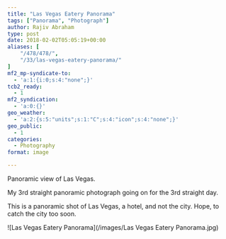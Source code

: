 ```yaml
---
title: "Las Vegas Eatery Panorama"
tags: ["Panorama", "Photograph"]
author: Rajiv Abraham
type: post
date: 2018-02-02T05:05:19+00:00
aliases: [
    "/478/478/",
    "/33/las-vegas-eatery-panorama/"
]
mf2_mp-syndicate-to:
  - 'a:1:{i:0;s:4:"none";}'
tcb2_ready:
  - 1
mf2_syndication:
  - 'a:0:{}'
geo_weather:
  - 'a:2:{s:5:"units";s:1:"C";s:4:"icon";s:4:"none";}'
geo_public:
  - 1
categories:
  - Photography
format: image

---
```

<p style="text-align: left;">
  Panoramic view of Las Vegas.
</p>

<p style="text-align: left;">
  My 3rd straight panoramic photograph going on for the 3rd straight day.
</p>

<p style="text-align: left;">
  This is a panoramic shot of Las Vegas, a hotel, and not the city. Hope, to catch the city too soon.
</p>

![Las Vegas Eatery Panorama](/images/Las Vegas Eatery Panorama.jpg)